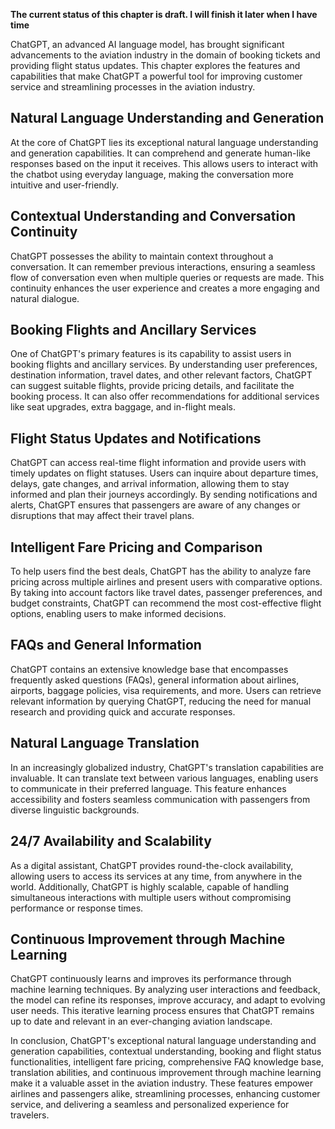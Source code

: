 **The current status of this chapter is draft. I will finish it later when I have time**

ChatGPT, an advanced AI language model, has brought significant advancements to the aviation industry in the domain of booking tickets and providing flight status updates. This chapter explores the features and capabilities that make ChatGPT a powerful tool for improving customer service and streamlining processes in the aviation industry.

Natural Language Understanding and Generation
---------------------------------------------

At the core of ChatGPT lies its exceptional natural language understanding and generation capabilities. It can comprehend and generate human-like responses based on the input it receives. This allows users to interact with the chatbot using everyday language, making the conversation more intuitive and user-friendly.

Contextual Understanding and Conversation Continuity
----------------------------------------------------

ChatGPT possesses the ability to maintain context throughout a conversation. It can remember previous interactions, ensuring a seamless flow of conversation even when multiple queries or requests are made. This continuity enhances the user experience and creates a more engaging and natural dialogue.

Booking Flights and Ancillary Services
--------------------------------------

One of ChatGPT's primary features is its capability to assist users in booking flights and ancillary services. By understanding user preferences, destination information, travel dates, and other relevant factors, ChatGPT can suggest suitable flights, provide pricing details, and facilitate the booking process. It can also offer recommendations for additional services like seat upgrades, extra baggage, and in-flight meals.

Flight Status Updates and Notifications
---------------------------------------

ChatGPT can access real-time flight information and provide users with timely updates on flight statuses. Users can inquire about departure times, delays, gate changes, and arrival information, allowing them to stay informed and plan their journeys accordingly. By sending notifications and alerts, ChatGPT ensures that passengers are aware of any changes or disruptions that may affect their travel plans.

Intelligent Fare Pricing and Comparison
---------------------------------------

To help users find the best deals, ChatGPT has the ability to analyze fare pricing across multiple airlines and present users with comparative options. By taking into account factors like travel dates, passenger preferences, and budget constraints, ChatGPT can recommend the most cost-effective flight options, enabling users to make informed decisions.

FAQs and General Information
----------------------------

ChatGPT contains an extensive knowledge base that encompasses frequently asked questions (FAQs), general information about airlines, airports, baggage policies, visa requirements, and more. Users can retrieve relevant information by querying ChatGPT, reducing the need for manual research and providing quick and accurate responses.

Natural Language Translation
----------------------------

In an increasingly globalized industry, ChatGPT's translation capabilities are invaluable. It can translate text between various languages, enabling users to communicate in their preferred language. This feature enhances accessibility and fosters seamless communication with passengers from diverse linguistic backgrounds.

24/7 Availability and Scalability
---------------------------------

As a digital assistant, ChatGPT provides round-the-clock availability, allowing users to access its services at any time, from anywhere in the world. Additionally, ChatGPT is highly scalable, capable of handling simultaneous interactions with multiple users without compromising performance or response times.

Continuous Improvement through Machine Learning
-----------------------------------------------

ChatGPT continuously learns and improves its performance through machine learning techniques. By analyzing user interactions and feedback, the model can refine its responses, improve accuracy, and adapt to evolving user needs. This iterative learning process ensures that ChatGPT remains up to date and relevant in an ever-changing aviation landscape.

In conclusion, ChatGPT's exceptional natural language understanding and generation capabilities, contextual understanding, booking and flight status functionalities, intelligent fare pricing, comprehensive FAQ knowledge base, translation abilities, and continuous improvement through machine learning make it a valuable asset in the aviation industry. These features empower airlines and passengers alike, streamlining processes, enhancing customer service, and delivering a seamless and personalized experience for travelers.
